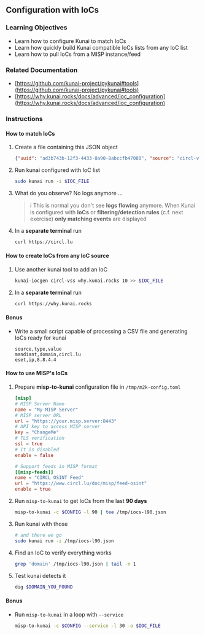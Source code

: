## Configuration with IoCs
### Learning Objectives
- Learn how to configure Kunai to match IoCs
- Learn how quickly build Kunai compatible IoCs lists from any IoC list
- Learn how to pull IoCs from a MISP instance/feed
### Related Documentation
- [https://github.com/kunai-project/pykunai#tools](https://github.com/kunai-project/pykunai#tools)
- [https://why.kunai.rocks/docs/advanced/ioc_configuration](https://why.kunai.rocks/docs/advanced/ioc_configuration)
### Instructions
#### How to match IoCs
1. Create a file containing this JSON object
    ```json
    {"uuid": "ad3b743b-12f3-4433-8a90-8abccfb47080", "source": "circl-vss", "value": "circl.lu", "severity": 10}
    ```
    
1. Run kunai configured with IoC list
    ```bash
    sudo kunai run -i $IOC_FILE
    ```

1. What do you observe? No logs anymore ...
    > :information_source: This is normal you don't see **logs flowing** anymore. When Kunai is configured with **IoCs** or **filtering/detection rules** (c.f. next exercise) **only matching events** are displayed
    
1. In a **separate terminal** run
    ```bash
    curl https://circl.lu
    ```
#### How to create IoCs from any IoC source
1. Use another kunai tool to add an IoC
    ```bash
    kunai-iocgen circl-vss why.kunai.rocks 10 >> $IOC_FILE
    ```
2. In a **separate terminal** run
    ```bash
    curl https://why.kunai.rocks
    ```
#### Bonus
* Write a small script capable of processing a CSV file and generating IoCs ready for kunai
    ```csv
    source,type,value
    mandiant,domain,circl.lu
    eset,ip,8.8.4.4
    ```
#### How to use MISP's IoCs
1. Prepare **misp-to-kunai** configuration file in `/tmp/m2k-config.toml`
    ```toml
    [misp]
    # MISP Server Name
    name = "My MISP Server"
    # MISP server URL
    url = "https://your.misp.server:8443"
    # API key to access MISP server
    key = "ChangeMe"
    # TLS verification
    ssl = true
    # It is disabled
    enable = false

    # Support feeds in MISP format
    [[misp-feeds]]
    name = "CIRCL OSINT Feed"
    url = "https://www.circl.lu/doc/misp/feed-osint"
    enable = true
    ```
2. Run `misp-to-kunai` to get IoCs from the last **90 days**
    ```bash
    misp-to-kunai -c $CONFIG -l 90 | tee /tmp/iocs-l90.json
    ```
3. Run kunai with those
    ```bash
    # and there we go
    sudo kunai run -i /tmp/iocs-l90.json
    ```
4. Find an IoC to verify everything works
    ```bash
    grep 'domain' /tmp/iocs-l90.json | tail -n 1
    ```
5. Test kunai detects it
    ```bash
    dig $DOMAIN_YOU_FOUND
    ```
#### Bonus
* Run `misp-to-kunai` in a loop with `--service`
    ```bash
    misp-to-kunai -c $CONFIG --service -l 30 -o $IOC_FILE
    ```